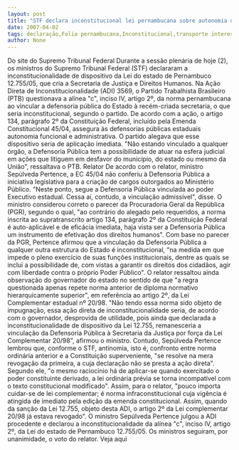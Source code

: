 ```yaml
---
layout: post
title: "STF declara inconstitucional lei pernambucana sobre autonomia da defensoria pública estadual"
date: 2007-04-02
tags: declaração,Folia pernambucana,Inconstitucional,transporte interestadual
author: None
---
```

Do site do Supremo Tribunal Federal
Durante a sessão plenária de hoje (2), os ministros do Supremo Tribunal Federal (STF) declararam a inconstitucionalidade de dispositivo da Lei do estado de Pernambuco 12.755/05, que cria a Secretaria de Justiça e Direitos Humanos. Na Ação Direta de Inconstitucionalidade (ADI) 3569, o Partido Trabalhista Brasileiro (PTB) questionava a alínea \"c\", inciso IV, artigo 2º, da norma pernambucana ao vincular a defensoria pública do Estado à recém-criada secretaria, o que seria inconstitucional, segundo o partido.
De acordo com a ação, o artigo 134, parágrafo 2º da Constituição Federal, incluído pela Emenda Constitucional 45/04, assegura às defensorias públicas estaduais autonomia funcional e administrativa. O partido alegava que esse dispositivo seria de aplicação imediata. \"Não estando vinculado a qualquer órgão, a Defensoria Pública tem a possibilidade de atuar na esfera judicial em ações que litiguem em desfavor do município, do estado ou mesmo da União\", ressaltava o PTB. 
Relator
De acordo com o relator, ministro Sepúlveda Pertence, a EC 45/04 não conferiu à Defensoria Pública a iniciativa legislativa para a criação de cargos outorgados ao Ministério Público. \"Neste ponto, segue a Defensoria Pública vinculada ao poder Executivo estadual. Cessa aí, contudo, a vinculação admissível\", disse. O ministro considerou correto o parecer da Procuradoria Geral da República (PGR), segundo o qual, \"ao contrário do alegado pelo requeridos, a norma inscrita ao supratranscrito artigo 134, parágrafo 2º da Constituição Federal é auto-aplicável e de eficácia imediata, haja vista ser a Defensoria Pública um instrumento de efetivação dos direitos humanos\".
Com base no parecer da PGR, Pertence afirmou que a vinculação da Defensoria Pública a qualquer outra estrutura do Estado é inconstitucional, \"na medida em que impede o pleno exercício de suas funções institucionais, dentre as quais se inclui a possibilidade de, com vistas a garantir os direitos dos cidadãos, agir com liberdade contra o próprio Poder Público\".
O relator ressaltou ainda observação do governador do estado no sentido de que \"a regra questionada apenas repete norma anterior de diploma normativo hierarquicamente superior\", em referência ao artigo 2º, da Lei Complementar estadual nº 20/98. \"Não tendo essa norma sido objeto de impugnação, essa ação direta de inconstitucionalidade seria, de acordo com o governador, desprovida de utilidade, pois ainda que declarada a inconstitucionalidade de dispositivo da Lei 12.755, remanesceria a vinculação da Defensoria Pública à Secretaria da Justiça por força da Lei Complementar 20/98\", afirmou o ministro.
Contudo, Sepúlveda Pertence lembrou que, conforme o STF, antinomia, isto é, confronto entre norma ordinária anterior e a Constituição superveniente, \"se resolve na mera revogação da primeira, a cuja declaração não se presta a ação direta\". Segundo ele, \"o mesmo raciocínio há de aplicar-se quando exercitado o poder constituinte derivado, a lei ordinária prévia se torna incompatível com o texto constitucional modificado\". Assim, para o relator, \"pouco importa cuidar-se de lei complementar; é norma infraconstitucional cuja vigência é atingida de imediato pela edição da emenda constitucional. Assim, quando da sanção da Lei 12.755, objeto desta ADI, o artigo 2º da Lei complementar 20/98 já estava revogado\".
O ministro Sepúlveda Pertence julgou a ADI procedente e declarou a inconstitucionalidade da alínea \"c\", inciso IV, artigo 2º, da Lei do estado de Pernambuco 12.755/05. Os ministros seguiram, por unanimidade, o voto do relator. 
Veja aqui 